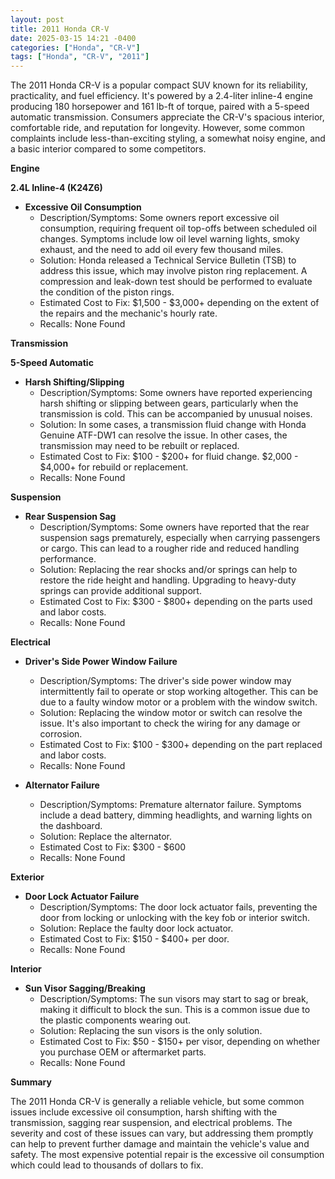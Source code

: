 ```yaml
---
layout: post
title: 2011 Honda CR-V
date: 2025-03-15 14:21 -0400
categories: ["Honda", "CR-V"]
tags: ["Honda", "CR-V", "2011"]
---
```

The 2011 Honda CR-V is a popular compact SUV known for its reliability, practicality, and fuel efficiency. It's powered by a 2.4-liter inline-4 engine producing 180 horsepower and 161 lb-ft of torque, paired with a 5-speed automatic transmission. Consumers appreciate the CR-V's spacious interior, comfortable ride, and reputation for longevity. However, some common complaints include less-than-exciting styling, a somewhat noisy engine, and a basic interior compared to some competitors.

**Engine**

**2.4L Inline-4 (K24Z6)**

*   **Excessive Oil Consumption**
    *   Description/Symptoms: Some owners report excessive oil consumption, requiring frequent oil top-offs between scheduled oil changes. Symptoms include low oil level warning lights, smoky exhaust, and the need to add oil every few thousand miles.
    *   Solution: Honda released a Technical Service Bulletin (TSB) to address this issue, which may involve piston ring replacement. A compression and leak-down test should be performed to evaluate the condition of the piston rings.
    *   Estimated Cost to Fix: $1,500 - $3,000+ depending on the extent of the repairs and the mechanic's hourly rate.
    *   Recalls: None Found

**Transmission**

**5-Speed Automatic**

* **Harsh Shifting/Slipping**
    * Description/Symptoms: Some owners have reported experiencing harsh shifting or slipping between gears, particularly when the transmission is cold. This can be accompanied by unusual noises.
    * Solution: In some cases, a transmission fluid change with Honda Genuine ATF-DW1 can resolve the issue. In other cases, the transmission may need to be rebuilt or replaced.
    * Estimated Cost to Fix: $100 - $200+ for fluid change. $2,000 - $4,000+ for rebuild or replacement.
    * Recalls: None Found

**Suspension**

*   **Rear Suspension Sag**
    *   Description/Symptoms: Some owners have reported that the rear suspension sags prematurely, especially when carrying passengers or cargo. This can lead to a rougher ride and reduced handling performance.
    *   Solution: Replacing the rear shocks and/or springs can help to restore the ride height and handling. Upgrading to heavy-duty springs can provide additional support.
    *   Estimated Cost to Fix: $300 - $800+ depending on the parts used and labor costs.
    *   Recalls: None Found

**Electrical**

*   **Driver's Side Power Window Failure**
    *   Description/Symptoms: The driver's side power window may intermittently fail to operate or stop working altogether. This can be due to a faulty window motor or a problem with the window switch.
    *   Solution: Replacing the window motor or switch can resolve the issue. It's also important to check the wiring for any damage or corrosion.
    *   Estimated Cost to Fix: $100 - $300+ depending on the part replaced and labor costs.
    *   Recalls: None Found

*   **Alternator Failure**
    *   Description/Symptoms: Premature alternator failure. Symptoms include a dead battery, dimming headlights, and warning lights on the dashboard.
    *   Solution: Replace the alternator.
    *   Estimated Cost to Fix: $300 - $600
    *   Recalls: None Found

**Exterior**

* **Door Lock Actuator Failure**
    * Description/Symptoms: The door lock actuator fails, preventing the door from locking or unlocking with the key fob or interior switch.
    * Solution: Replace the faulty door lock actuator.
    * Estimated Cost to Fix: $150 - $400+ per door.
    * Recalls: None Found

**Interior**

*   **Sun Visor Sagging/Breaking**
    *   Description/Symptoms: The sun visors may start to sag or break, making it difficult to block the sun. This is a common issue due to the plastic components wearing out.
    *   Solution: Replacing the sun visors is the only solution.
    *   Estimated Cost to Fix: $50 - $150+ per visor, depending on whether you purchase OEM or aftermarket parts.
    *   Recalls: None Found

**Summary**

The 2011 Honda CR-V is generally a reliable vehicle, but some common issues include excessive oil consumption, harsh shifting with the transmission, sagging rear suspension, and electrical problems. The severity and cost of these issues can vary, but addressing them promptly can help to prevent further damage and maintain the vehicle's value and safety. The most expensive potential repair is the excessive oil consumption which could lead to thousands of dollars to fix.


